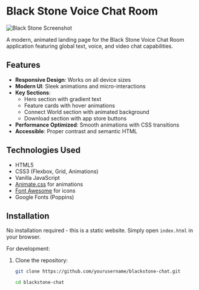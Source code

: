 # Black Stone Voice Chat Room

![Black Stone Screenshot](https://i.imgur.com/JKvQx8H.png)

A modern, animated landing page for the Black Stone Voice Chat Room application featuring global text, voice, and video chat capabilities.

## Features

- **Responsive Design**: Works on all device sizes
- **Modern UI**: Sleek animations and micro-interactions
- **Key Sections**:
  - Hero section with gradient text
  - Feature cards with hover animations
  - Connect World section with animated background
  - Download section with app store buttons
- **Performance Optimized**: Smooth animations with CSS transitions
- **Accessible**: Proper contrast and semantic HTML

## Technologies Used

- HTML5
- CSS3 (Flexbox, Grid, Animations)
- Vanilla JavaScript
- [Animate.css](https://animate.style/) for animations
- [Font Awesome](https://fontawesome.com/) for icons
- Google Fonts (Poppins)

## Installation

No installation required - this is a static website. Simply open `index.html` in your browser.

For development:

1. Clone the repository:
   ```bash
   git clone https://github.com/yourusername/blackstone-chat.git

   cd blackstone-chat